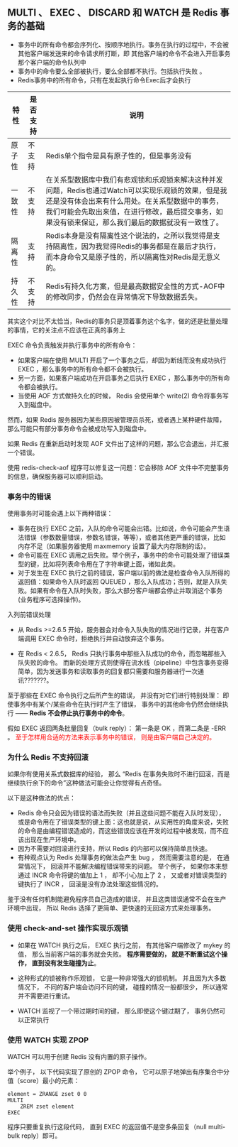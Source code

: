 ## MULTI 、 EXEC 、 DISCARD 和 WATCH 是 Redis 事务的基础

* 事务中的所有命令都会序列化、按顺序地执行。事务在执行的过程中，不会被其他客户端发送来的命令请求所打断，即 其他客户端的命令不会进入开启事务那个客户端的命令队列中
* 事务中的命令要么全部被执行，要么全部都不执行。包括执行失败 。
* Redis事务中的所有命令，只有在发起执行命令Exec后才会执行

| 特性 | 是否支持 | 说明 |
| --- | --- | --- |
| 原子性 | 不支持 | Redis单个指令是具有原子性的，但是事务没有 |
| 一致性 | 不支持 | 在关系型数据库中我们有悲观锁和乐观锁来解决这种并发问题，Redis也通过Watch可以实现乐观锁的效果，但是我还是没有体会出来有什么用处。在关系型数据中的事务，我们可能会先取出来值，在进行修改，最后提交事务，如果没有锁来保证，那么我们最后的数据就没有一致性了。  |
| 隔离性 | 支持 |Redis本身是没有隔离性这个说法的，之所以我觉得是支持隔离性，因为我觉得Redis的事务都是在最后才执行，而本身命令又是原子性的，所以隔离性对Redis是无意义的。  |
| 持久性 |  不支持| 	Redis有持久化方案，但是最高数据安全性的方式-AOF中的修改同步，仍然会在异常情况下导致数据丢失。|

其实这个对比不太恰当，Redis的事务只是顶着事务这个名字，做的还是批量处理的事情，它的关注点不应该在正真的事务上


EXEC 命令负责触发并执行事务中的所有命令：

* 如果客户端在使用 MULTI 开启了一个事务之后，却因为断线而没有成功执行 EXEC ，那么事务中的所有命令都不会被执行。
* 另一方面，如果客户端成功在开启事务之后执行 EXEC ，那么事务中的所有命令都会被执行。
* 当使用 AOF 方式做持久化的时候， Redis 会使用单个 write(2) 命令将事务写入到磁盘中。

然而，如果 Redis 服务器因为某些原因被管理员杀死，或者遇上某种硬件故障，那么可能只有部分事务命令会被成功写入到磁盘中。

如果 Redis 在重新启动时发现 AOF 文件出了这样的问题，那么它会退出，并汇报一个错误。

使用 redis-check-aof 程序可以修复这一问题：它会移除 AOF 文件中不完整事务的信息，确保服务器可以顺利启动。

### 事务中的错误
使用事务时可能会遇上以下两种错误：

* 事务在执行 EXEC 之前，入队的命令可能会出错。比如说，命令可能会产生语法错误（参数数量错误，参数名错误，等等），或者其他更严重的错误，比如内存不足（如果服务器使用 maxmemory 设置了最大内存限制的话）。
* 命令可能在 EXEC 调用之后失败。举个例子，事务中的命令可能处理了错误类型的键，比如将列表命令用在了字符串键上面，诸如此类。
* 对于发生在 EXEC 执行之前的错误，客户端以前的做法是检查命令入队所得的返回值：如果命令入队时返回 QUEUED ，那么入队成功；否则，就是入队失败。如果有命令在入队时失败，那么大部分客户端都会停止并取消这个事务(业务程序可选择操作)。

入列前错误处理
* 从 Redis >=2.6.5 开始，服务器会对命令入队失败的情况进行记录，并在客户端调用 EXEC 命令时，拒绝执行并自动放弃这个事务。

* 在 Redis < 2.6.5， Redis 只执行事务中那些入队成功的命令，而忽略那些入队失败的命令。 而新的处理方式则使得在流水线（pipeline）中包含事务变得简单，因为发送事务和读取事务的回复都只需要和服务器进行一次通讯???????。

至于那些在 EXEC 命令执行之后所产生的错误， 并没有对它们进行特别处理： 即使事务中有某个/某些命令在执行时产生了错误， 事务中的其他命令仍然会继续执行 —— **Redis 不会停止执行事务中的命令**。

假如 EXEC 返回两条批量回复（bulk reply）： 第一条是 OK ，而第二条是 -ERR 。 <font color="red">至于怎样用合适的方法来表示事务中的错误， 则是由客户端自己决定的。</font>

### 为什么 Redis 不支持回滚
如果你有使用关系式数据库的经验， 那么 “Redis 在事务失败时不进行回滚，而是继续执行余下的命令”这种做法可能会让你觉得有点奇怪。

以下是这种做法的优点：

* Redis 命令只会因为错误的语法而失败（并且这些问题不能在入队时发现），或是命令用在了错误类型的键上面：这也就是说，从实用性的角度来说，失败的命令是由编程错误造成的，而这些错误应该在开发的过程中被发现，而不应该出现在生产环境中。
* 因为不需要对回滚进行支持，所以 Redis 的内部可以保持简单且快速。
* 有种观点认为 Redis 处理事务的做法会产生 bug ， 然而需要注意的是， 在通常情况下， 回滚并不能解决编程错误带来的问题。 举个例子， 如果你本来想通过 INCR 命令将键的值加上 1 ， 却不小心加上了 2 ， 又或者对错误类型的键执行了 INCR ， 回滚是没有办法处理这些情况的。

鉴于没有任何机制能避免程序员自己造成的错误， 并且这类错误通常不会在生产环境中出现， 所以 Redis 选择了更简单、更快速的无回滚方式来处理事务。

### 使用 check-and-set 操作实现乐观锁
* 如果在 WATCH 执行之后， EXEC 执行之前， 有其他客户端修改了 mykey 的值， 那么当前客户端的事务就会失败。 **程序需要做的， 就是不断重试这个操作， 直到没有发生碰撞为止**。

* 这种形式的锁被称作乐观锁， 它是一种非常强大的锁机制。 并且因为大多数情况下， 不同的客户端会访问不同的键， 碰撞的情况一般都很少， 所以通常并不需要进行重试。

* WATCH 监视了一个带过期时间的键， 那么即使这个键过期了， 事务仍然可以正常执行


### 使用 WATCH 实现 ZPOP
WATCH 可以用于创建 Redis 没有内置的原子操作。

举个例子， 以下代码实现了原创的 ZPOP 命令， 它可以原子地弹出有序集合中分值（score）最小的元素：

```WATCH zset
element = ZRANGE zset 0 0
MULTI
    ZREM zset element
EXEC
```
 
程序只要重复执行这段代码， 直到 EXEC 的返回值不是空多条回复（null multi-bulk reply）即可。